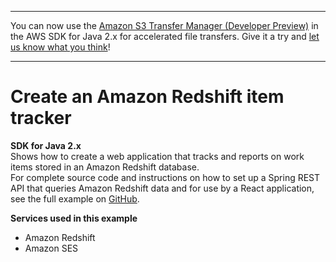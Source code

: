 --------

You can now use the [Amazon S3 Transfer Manager \(Developer Preview\)](https://bit.ly/2WQebiP) in the AWS SDK for Java 2\.x for accelerated file transfers\. Give it a try and [let us know what you think](https://bit.ly/3zT1YYM)\!

--------

# Create an Amazon Redshift item tracker<a name="cross_RedshiftDataTracker_java_topic"></a>

**SDK for Java 2\.x**  
 Shows how to create a web application that tracks and reports on work items stored in an Amazon Redshift database\.   
 For complete source code and instructions on how to set up a Spring REST API that queries Amazon Redshift data and for use by a React application, see the full example on [GitHub](https://github.com/awsdocs/aws-doc-sdk-examples/tree/main/javav2/usecases/CreatingSpringRedshiftRest)\.   

**Services used in this example**
+ Amazon Redshift
+ Amazon SES